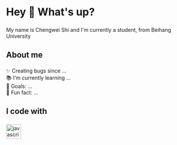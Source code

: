 <h1 align="left">Hey 👋 What's up?</h1>

###

<p align="left">My name is Chengwei Shi and I'm currently a student, from Beihang University</p>

###

<h2 align="left">About me</h2>

###

<p align="left">✨ Creating bugs since ...<br>📚 I'm currently learning ...<br>🎯 Goals: ...<br>🎲 Fun fact: ...</p>

###

<h2 align="left">I code with</h2>

###

<div align="left">
  <img src="https://cdn.jsdelivr.net/gh/devicons/devicon/icons/python/python-plain.svg" height="40" alt="javascript logo"  />
  <img width="12" />

</div>

###
